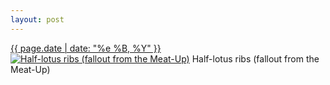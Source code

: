```yaml
---
layout: post
---
```


<p>
  <time><a href="/27">{{ page.date | date: "%e %B, %Y" }}</a></time>
  <a href="/27"><img src="{{ site.assets_url }}/27-640.jpg" srcset="{{ site.assets_url }}/27-1280.jpg 1280w, {{ site.assets_url }}/27-960.jpg 960w, {{ site.assets_url }}/27-640.jpg 640w, {{ site.assets_url }}/27-320.jpg 320w" sizes="(min-width: 700px) 50vw, calc(100vw - 2rem)" alt="Half-lotus ribs (fallout from the Meat-Up)" /></a>
  <span>Half-lotus ribs (fallout from the Meat-Up)</span>
</p>
